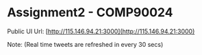 # Assignment2 - COMP90024

Public UI Url: [http://115.146.94.21:3000](http://115.146.94.21:3000)

Note: (Real time tweets are refreshed in every 30 secs)
